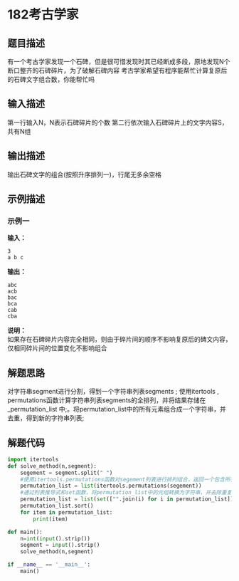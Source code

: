 # 182考古学家

## 题目描述

有一个考古学家发现一个石碑，但是很可惜发现时其已经断成多段，原地发现N个断口整齐的石碑碎片，为了破解石碑内容
考古学家希望有程序能帮忙计算复原后的石碑文字组合数，你能帮忙吗

## 输入描述

第一行输入N，N表示石碑碎片的个数
第二行依次输入石碑碎片上的文字内容S，共有N组

## 输出描述

输出石碑文字的组合(按照升序排列一)，行尾无多余空格

## 示例描述

### 示例一

**输入：**
```shell
3
a b c
```

**输出：**
```shell
abc
acb
bac
bca
cab
cba
```

**说明：**  
如果存在石碑碎片内容完全相同，则由于碎片间的顺序不影响复原后的碑文内容，仅相同碎片间的位置变化不影响组合

## 解题思路

对字符串segment进行分割，得到一个字符串列表segments ;
使用itertools , permutations函数计算字符串列表segments的全排列，并将结果存储在_permutation_list 中;。将permutation_list中的所有元素组合成一个字符串，并去重，得到新的字符串列表;

## 解题代码

```python
import itertools
def solve_method(n,segment):
    segement = segment.split(" ")
    #使用itertools.permutations函数对segement列表进行排列组合，返回一个包含所有可能排列的列表permutation_list
    permutation_list = list(itertools.permutations(segement))
    #通过列表推导式和set函数，将permutation_list中的元组转换为字符串，并去除重复的元素。
    permutation_list = list(set(["".join(i) for i in permutation_list]))
    permutation_list.sort()
    for item in permutation_list:
        print(item)

def main():
    n=int(input().strip())
    segment = input().strip()
    solve_method(n,segment)

if __name__ == '__main__':
    main()
        
    
```


